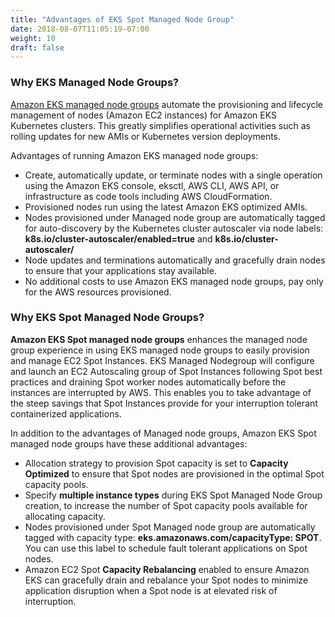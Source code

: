 ```yaml
---
title: "Advantages of EKS Spot Managed Node Group"
date: 2018-08-07T11:05:19-07:00
weight: 10
draft: false
---
```


### Why EKS Managed Node Groups?

[Amazon EKS managed node groups](https://docs.aws.amazon.com/eks/latest/userguide/managed-node-groups.html) automate the provisioning and lifecycle management of nodes (Amazon EC2 instances) for Amazon EKS Kubernetes clusters. This greatly simplifies operational activities such as rolling updates for new AMIs or Kubernetes version deployments.

Advantages of running Amazon EKS managed node groups:

* Create, automatically update, or terminate nodes with a single operation using the Amazon EKS console, eksctl, AWS CLI, AWS API, or infrastructure as code tools including AWS CloudFormation.
* Provisioned nodes run using the latest Amazon EKS optimized AMIs.
* Nodes provisioned under Managed node group are automatically tagged for auto-discovery by the Kubernetes cluster autoscaler via node labels: **k8s.io/cluster-autoscaler/enabled=true** and **k8s.io/cluster-autoscaler/<cluster-name>**
* Node updates and terminations automatically and gracefully drain nodes to ensure that your applications stay available.
* No additional costs to use Amazon EKS managed node groups, pay only for the AWS resources provisioned.

### Why EKS Spot Managed Node Groups?

**Amazon EKS Spot managed node groups** enhances the managed node group experience in using EKS managed node groups to easily provision and manage EC2 Spot Instances. EKS Managed Nodegroup will configure and launch an EC2 Autoscaling group of Spot Instances following Spot best practices and draining Spot worker nodes automatically before the instances are interrupted by AWS. This enables you to take advantage of the steep savings that Spot Instances provide for your interruption tolerant containerized applications. 

In addition to the advantages of Managed node groups, Amazon EKS Spot managed node groups have these additional advantages:

* Allocation strategy to provision Spot capacity is set to **Capacity Optimized** to ensure that Spot nodes are provisioned in the optimal Spot capacity pools. 
* Specify **multiple instance types** during EKS Spot Managed Node Group creation, to increase the number of Spot capacity pools available for allocating capacity.
* Nodes provisioned under Spot Managed node group are automatically tagged with capacity type: **eks.amazonaws.com/capacityType: SPOT**. You can use this label to schedule fault tolerant applications on Spot nodes.
* Amazon EC2 Spot **Capacity Rebalancing** enabled to ensure Amazon EKS can gracefully drain and rebalance your Spot nodes to minimize application disruption when a Spot node is at elevated risk of interruption. 
